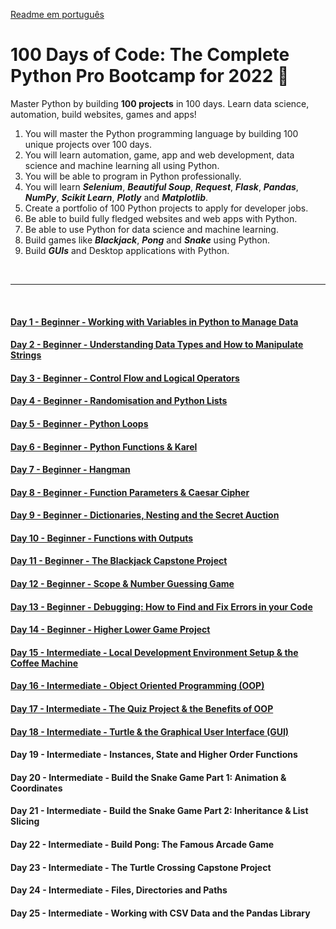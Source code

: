 
[Readme em português](https://github.com/mardenmnt/100-days-of-code/blob/main/README-ptbr.md)

# 100 Days of Code: The Complete Python Pro Bootcamp for 2022 :snake:

Master Python by building **100 projects** in 100 days. Learn data science, automation, build websites, games and apps!

1. You will master the Python programming language by building 100 unique projects over 100 days.
2. You will learn automation, game, app and web development, data science and machine learning all using Python.
3. You will be able to program in Python professionally.
4. You will learn _**Selenium**_, _**Beautiful Soup**_, _**Request**_, _**Flask**_, _**Pandas**_, _**NumPy**_, _**Scikit Learn**_, _**Plotly**_ and _**Matplotlib**_.
5. Create a portfolio of 100 Python projects to apply for developer jobs.
6. Be able to build fully fledged websites and web apps with Python.
7. Be able to use Python for data science and machine learning.
8. Build games like _**Blackjack**_, _**Pong**_ and _**Snake**_ using Python.
9. Build _**GUIs**_ and Desktop applications with Python.

<br>

---

<br>

#### [Day 1 - Beginner - Working with Variables in Python to Manage Data](https://github.com/mardenmnt/100-days-of-code/tree/main/day_01)

#### [Day 2 - Beginner - Understanding Data Types and How to Manipulate Strings](https://github.com/mardenmnt/100-days-of-code/tree/main/day_02)

#### [Day 3 - Beginner - Control Flow and Logical Operators](https://github.com/mardenmnt/100-days-of-code/tree/main/day_03)

#### [Day 4 - Beginner - Randomisation and Python Lists](https://github.com/mardenmnt/100-days-of-code/tree/main/day_04)

#### [Day 5 - Beginner - Python Loops](https://github.com/mardenmnt/100-days-of-code/tree/main/day_05)

#### [Day 6 - Beginner - Python Functions & Karel](https://github.com/mardenmnt/100-days-of-code/tree/main/day_06)

#### [Day 7 - Beginner - Hangman](https://github.com/mardenmnt/100-days-of-code/tree/main/day_07)

#### [Day 8 - Beginner - Function Parameters & Caesar Cipher](https://github.com/mardenmnt/100-days-of-code/tree/main/day_08)

#### [Day 9 - Beginner - Dictionaries, Nesting and the Secret Auction](https://github.com/mardenmnt/100-days-of-code/tree/main/day_09)

#### [Day 10 - Beginner - Functions with Outputs](https://github.com/mardenmnt/100-days-of-code/tree/main/day_10)

#### [Day 11 - Beginner - The Blackjack Capstone Project](https://github.com/mardenmnt/100-days-of-code/tree/main/day_11)

#### [Day 12  - Beginner - Scope & Number Guessing Game](https://github.com/mardenmnt/100-days-of-code/tree/main/day_12)

#### [Day 13 - Beginner - Debugging: How to Find and Fix Errors in your Code](https://github.com/mardenmnt/100-days-of-code/tree/main/day_13)

#### [Day 14 - Beginner - Higher Lower Game Project](https://github.com/mardenmnt/100-days-of-code/tree/main/day_14)

#### [Day 15 - Intermediate - Local Development Environment Setup & the Coffee Machine](https://github.com/mardenmnt/100-days-of-code/tree/main/day_15)

#### [Day 16  - Intermediate - Object Oriented Programming (OOP)](https://github.com/mardenmnt/100-days-of-code/tree/main/day_16)

#### [Day 17 - Intermediate - The Quiz Project & the Benefits of OOP](https://github.com/mardenmnt/100-days-of-code/tree/main/day_17)

#### [Day 18 - Intermediate - Turtle & the Graphical User Interface (GUI)](https://github.com/mardenmnt/100-days-of-code/tree/main/day_18)

#### Day 19 - Intermediate - Instances, State and Higher Order Functions

#### Day 20 - Intermediate - Build the Snake Game Part 1: Animation & Coordinates

#### Day 21 - Intermediate - Build the Snake Game Part 2: Inheritance & List Slicing

#### Day 22 - Intermediate - Build Pong: The Famous Arcade Game

#### Day 23 - Intermediate - The Turtle Crossing Capstone Project

#### Day 24 - Intermediate - Files, Directories and Paths

#### Day 25 - Intermediate - Working with CSV Data and the Pandas Library
